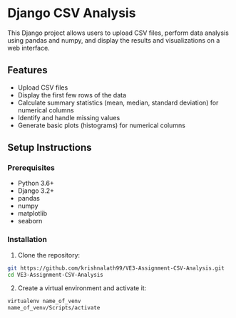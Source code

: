 # Django CSV Analysis

This Django project allows users to upload CSV files, perform data analysis using pandas and numpy, and display the results and visualizations on a web interface.

## Features

- Upload CSV files
- Display the first few rows of the data
- Calculate summary statistics (mean, median, standard deviation) for numerical columns
- Identify and handle missing values
- Generate basic plots (histograms) for numerical columns

## Setup Instructions

### Prerequisites

- Python 3.6+
- Django 3.2+
- pandas
- numpy
- matplotlib
- seaborn

### Installation

1. Clone the repository:

```sh
git https://github.com/krishnalath99/VE3-Assignment-CSV-Analysis.git
cd VE3-Assignment-CSV-Analysis
```

2. Create a virtual environment and activate it:

```sh
virtualenv name_of_venv
name_of_venv/Scripts/activate
```
